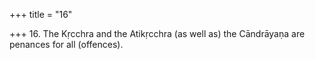 +++
title = "16"

+++
16. The Kṛcchra and the Atikṛcchra (as well as) the Cāndrāyaṇa are penances for all (offences).
